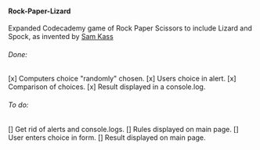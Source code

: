 #### Rock-Paper-Lizard
Expanded Codecademy game of Rock Paper Scissors to include Lizard and Spock, as invented by [Sam Kass](http://www.samkass.com/theories/RPSSL.html)

###### Done:
[x] Computers choice "randomly" chosen.
[x] Users choice in alert.
[x] Comparison of choices.
[x] Result displayed in a console.log.

###### To do:
[] Get rid of alerts and console.logs.
[] Rules displayed on main page.
[] User enters choice in form.
[] Result displayed on main page.
